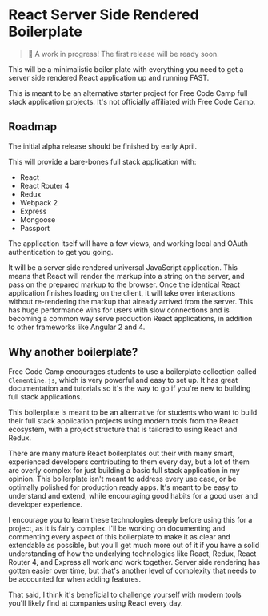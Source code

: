 # React Server Side Rendered Boilerplate

> :construction: A work in progress! The first release will be ready soon.

This will be a minimalistic boiler plate with everything you need to get a server side rendered React application up and running FAST. 

This is meant to be an alternative starter project for Free Code Camp full stack application projects. It's not officially affiliated with Free Code Camp. 

## Roadmap

The initial alpha release should be finished by early April.

This will provide a bare-bones full stack application with: 
- React
- React Router 4
- Redux
- Webpack 2
- Express
- Mongoose
- Passport

The application itself will have a few views, and working local and OAuth authentication to get you going. 

It will be a server side rendered universal JavaScript application. This means that React will render the markup into a string on the server, and pass on the prepared markup to the browser. Once the identical React application finishes loading on the client, it will take over interactions without re-rendering the markup that already arrived from the server. This has huge performance wins for users with slow connections and is becoming a common way serve production React applications, in addition to other frameworks like Angular 2 and 4.

## Why another boilerplate?

Free Code Camp encourages students to use a boilerplate collection called `Clementine.js`, which is very powerful and easy to set up. It has great documentation and tutorials so it's the way to go if you're new to building full stack applications.

This boilerplate is meant to be an alternative for students who want to build their full stack application projects using modern tools from the React ecosystem, with a project structure that is tailored to using React and Redux.

There are many mature React boilerplates out their with many smart, experienced developers contributing to them every day, but a lot of them are overly complex for just building a basic full stack application in my opinion. This boilerplate isn't meant to address every use case, or be optimally polished for production ready apps. It's meant to be easy to understand and extend, while encouraging good habits for a good user and developer experience.

I encourage you to learn these technologies deeply before using this for a project, as it is fairly complex. I'll be working on documenting and commenting every aspect of this boilerplate to make it as clear and extendable as possible, but you'll get much more out of it if you have a solid understanding of how the underlying technologies like React, Redux, React Router 4, and Express all work and work together. Server side rendering has gotten easier over time, but that's another level of complexity that needs to be accounted for when adding features.

That said, I think it's beneficial to challenge yourself with modern tools you'll likely find at companies using React every day.

